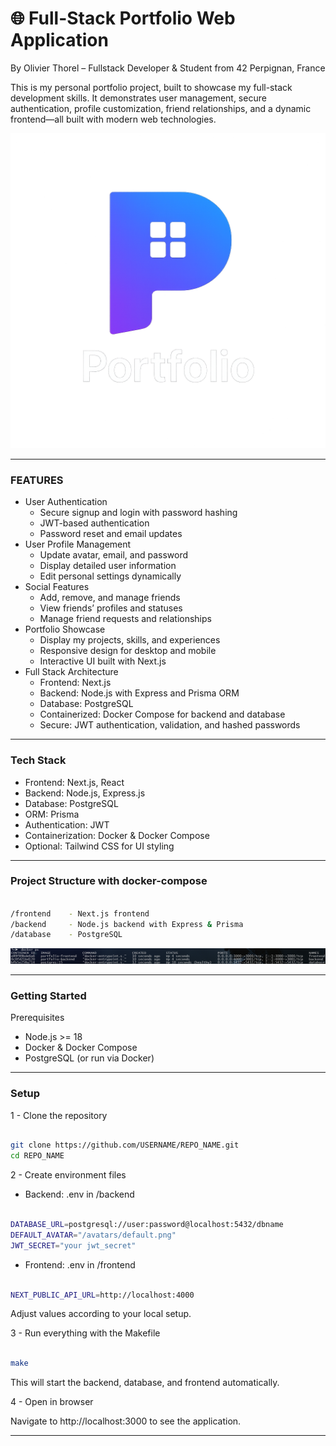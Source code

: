 # 🌐 Full-Stack Portfolio Web Application

By Olivier Thorel – Fullstack Developer & Student from 42 Perpignan, France

This is my personal portfolio project, built to showcase my full-stack development skills. It demonstrates user management, secure authentication, profile customization, friend relationships, and a dynamic frontend—all built with modern web technologies.


<p align="center">
  <img src="https://github.com/othorel/portfolio/blob/main/frontend/public/projects/portfolio.png" width="600" />
</p>

---

### FEATURES

- User Authentication
  - Secure signup and login with password hashing
  - JWT-based authentication
  - Password reset and email updates
- User Profile Management
  - Update avatar, email, and password
  - Display detailed user information
  - Edit personal settings dynamically
- Social Features
  - Add, remove, and manage friends
  - View friends’ profiles and statuses
  - Manage friend requests and relationships
- Portfolio Showcase
  - Display my projects, skills, and experiences
  - Responsive design for desktop and mobile
  - Interactive UI built with Next.js
- Full Stack Architecture
  - Frontend: Next.js
  - Backend: Node.js with Express and Prisma ORM
  - Database: PostgreSQL
  - Containerized: Docker Compose for backend and database
  - Secure: JWT authentication, validation, and hashed passwords

---

### Tech Stack

- Frontend: Next.js, React
- Backend: Node.js, Express.js
- Database: PostgreSQL
- ORM: Prisma
- Authentication: JWT
- Containerization: Docker & Docker Compose
- Optional: Tailwind CSS for UI styling

---

### Project Structure with docker-compose

```bash

/frontend    - Next.js frontend
/backend     - Node.js backend with Express & Prisma
/database    - PostgreSQL

```

<p align="center">
  <img src="https://github.com/othorel/portfolio/blob/main/images/docker.png" />
</p>

---

### Getting Started

Prerequisites

- Node.js >= 18
- Docker & Docker Compose
- PostgreSQL (or run via Docker)

---

### Setup

1 - Clone the repository

```bash

git clone https://github.com/USERNAME/REPO_NAME.git
cd REPO_NAME

```
2 - Create environment files

- Backend: .env in /backend

```bash

DATABASE_URL=postgresql://user:password@localhost:5432/dbname
DEFAULT_AVATAR="/avatars/default.png"
JWT_SECRET="your jwt_secret"

```

- Frontend: .env in /frontend

```bash

NEXT_PUBLIC_API_URL=http://localhost:4000

```
Adjust values according to your local setup.

3 - Run everything with the Makefile

```bash

make

```

This will start the backend, database, and frontend automatically.

4 - Open in browser

Navigate to http://localhost:3000 to see the application.

---
